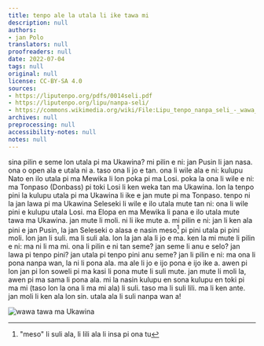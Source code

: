 ```yaml
---
title: tenpo ale la utala li ike tawa mi
description: null
authors:
- jan Polo
translators: null
proofreaders: null
date: 2022-07-04
tags: null
original: null
license: CC-BY-SA 4.0
sources:
- https://liputenpo.org/pdfs/0014seli.pdf
- https://liputenpo.org/lipu/nanpa-seli/
- https://commons.wikimedia.org/wiki/File:Lipu_tenpo_nanpa_seli_-_wawa_tawa_ma_Ukawina.png
archives: null
preprocessing: null
accessibility-notes: null
notes: null
---
```


sina pilin e seme lon utala pi ma Ukawina? mi pilin e ni: jan Pusin li jan nasa. ona o open ala e utala ni a. taso ona li jo e tan. ona li wile ala e ni: kulupu Nato en ilo utala pi ma Mewika li lon poka pi ma Losi. poka la ona li wile e ni: ma Tonpaso (Donbass) pi toki Losi li ken weka tan ma Ukawina. lon la tenpo pini la kulupu utala pi ma Ukawina li ike e jan mute pi ma Tonpaso. tenpo ni la jan lawa pi ma Ukawina Seleseki li wile e ilo utala mute tan ni: ona li wile pini e kulupu utala Losi. ma Elopa en ma Mewika li pana e ilo utala mute tawa ma Ukawina. jan mute li moli. ni li ike mute a. mi pilin e ni: jan li ken ala pini e jan Pusin, la jan Seleseki o alasa e nasin meso[^1] pi pini utala pi pini moli. lon jan li suli. ma li suli ala. lon la jan ala li jo e ma. ken la mi mute li pilin e ni: ma ni li ma mi. ona li pilin e ni tan seme? jan seme li anu e selo? jan lawa pi tenpo pini? jan utala pi tenpo pini anu seme? jan li pilin e ni: ma ona li pona nanpa wan, la ni li pona ala. ma ale li jo e ijo pona e ijo ike a. awen pi lon jan pi lon soweli pi ma kasi li pona mute li suli mute. jan mute li moli la, awen pi ma sama li pona ala. mi la nasin kulupu en sona kulupu en toki pi ma mi (taso lon la ona li ma mi ala) li suli. taso ma li suli lili. ma li ken ante. jan moli li ken ala lon sin. utala ala li suli nanpa wan a!

![wawa tawa ma Ukawina](https://upload.wikimedia.org/wikipedia/commons/c/cc/Lipu_tenpo_nanpa_seli_-_wawa_tawa_ma_Ukawina.png)

[^1]: "meso" li suli ala, li lili ala li insa pi ona tu
